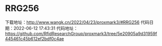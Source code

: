 # RRG256
下载地址：http://www.wangk.cn/2022/04/23/proxmark3/#RRG256
代码日期：2022-06-12 17:43:31
代码地址：https://github.com/RfidResearchGroup/proxmark3/tree/5e20905a9d31959f445461c45b612ef2bdf0c4ae
